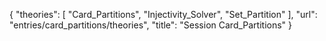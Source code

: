 {
    "theories": [
        "Card_Partitions",
        "Injectivity_Solver",
        "Set_Partition"
    ],
    "url": "entries/card_partitions/theories",
    "title": "Session Card_Partitions"
}